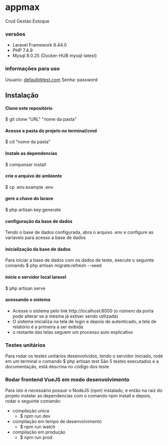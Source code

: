 # appmax

Crud Gestao Estoque

### versões

-   Laravel Framework 8.44.0
-   PHP 7.4.9
-   Mysql 8.0.25 (Docker-HUB mysql-latest)

### informações para uso

Usuario: default@test.com Senha: password

## Instalação

#### Clone este repositório

\$ git clone "URL" "nome da pasta"

#### Acesse a pasta do projeto no terminal/cmd

\$ cd "nome da pasta"

#### Instale as dependencias

\$ componser install

#### crie o arquivo de ambiente

\$ cp .env.example .env

#### gere a chave do larave

\$ php artisan key:generate

#### configuração da base de dados

Tendo o base de dados configurada, abra o arquivo .env e configure as variaveis para acesso a base de dados

#### inicialização da base de dados

Para iniciar a base de dados com os dados de teste, execute o seguinte comando
\$ php artisan migrate:refresh --seed

#### inicie o servidor local laravel

\$ php artisan serve

#### acessando o sistema

-   Acesse o sistema pelo link http://localhost:8000 (o número da porta pode alterar se a mesma já estiver sendo utilizada)
-   O sistema inicializa na tela de login e depois de autenticado, a tela de relatório é a primeira a ser exibida
-   o restante das telas seguem um processo auto explicativo

### Testes unitários

Para rodar os testes unitários desenvolvidos, tendo o servidor iniciado, rode em um terminal o comando
\$ php artisan test
São 5 testes executados e a documentação, está descrina no código dos teste

### Rodar frontend VueJS em modo desenvolvimento

Para isto é necessário possuir o NodeJS (npm) instalado, e então na raiz do projeto instalar as dependencias com o comando npm install e depois, rodar o seguinte comando:

-   compilação unica
    -   \$ npm run dev
-   compilação em tempo de desenvolvimento
    -   \$ npm run watch
-   compilação em produção
    -   \$ npm run prod
